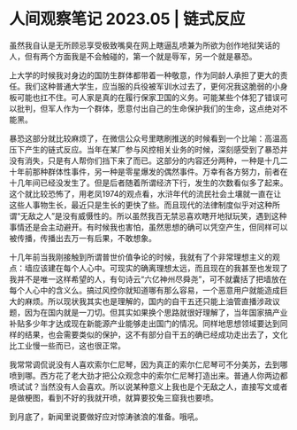 # 人间观察笔记 2023.05 | 链式反应

虽然我自认是无所顾忌享受极致嘴臭在网上瞎逼乱喷兼为所欲为创作地狱笑话的人，但有两个方面我是不会触碰的，第一个就是辱军，另一个就是暴恐。

上大学的时候我对身边的国防生群体都带着一种敬意，作为同龄人承担了更大的责任。我们这种普通大学生，应当服的兵役被军训水过去了，更何况我这脆弱的小身板可能也扛不住。可人家是真的在履行保家卫国的义务。可能某些个体犯了错误可以批判，但军人作为一个群体，愿意付出自己的生命保护我们的生命，这点绝对不能黑。

暴恐这部分就比较麻烦了，在微信公众号里瞎刷推送的时候看到一个比喻：高温高压下产生的链式反应。当年在某厂参与风控相关业务的时候，深刻感受到了暴恐并没有消失，只是有人帮你们挡下来了而已。这部分的内容还分两种，一种是十几二十年前那种群体性事件，另一种是零星爆发的偶然事件。万幸有各方努力，前者在十几年间已经没发生了。但是后者随着所谓经济下行，发生的次数看似多了起来。这个就比较恐怖了，用老凤1974的观点看，水浒年代的流民社会土壤就一直在让这些人事物生长，最近只是生长的更快了些。而且现代的法律制度似乎对这种所谓“无敌之人”是没有威慑性的。所以虽然我百无禁忌喜欢瞎开地狱玩笑，遇到这种事情还是会主动避开。有时候我也害怕，虽然思想的确可以凭空产生，但同样可以被传播，传播出去万一有后果，不敢想象。

十几年前当我刚接触到所谓普世价值争论的时候，我就有了个非常理想主义的观点：墙应该建在每个人心中。可现实的确离理想太远，而且现在的我甚至也发现了我并不是唯一这样希望的人，有句诗云“六亿神州尽舜尧”，可不就囊括了把墙放在每个人心中的含义么。搞过风控你就知道哪有那么容易，一个恶意用户就能造成巨大的麻烦。所以现状我其实也是理解的，国内的自干五还只能上油管直播涉政议题，因为在国内就是一刀切。但其实如果换个思路就很好理解了，当年国家搞产业补贴多少年才达成现在新能源产业能够走出国门的情况。同样地思想领域要达到同样的结果，也会需要类似的保护，这不有部分自干五的确已经成功走出去了，文化比工业慢一些而已，这也很正常。

我常常调侃说没有人喜欢索尔仁尼琴，因为真正的索尔仁尼琴可不分美苏，去到哪喷到哪。西方花了老大劲才把公众观念中的索尔仁尼琴打造出来。普通人你两边都喷试试？当然没有人会喜欢。所以说某种意义上我也是个无敌之人，直接写文或者是做梗图，看到不好的我就开喷，就算要狡兔三窟我也要喷。

到月底了，新闻里说要做好应对惊涛骇浪的准备。哦吼。
